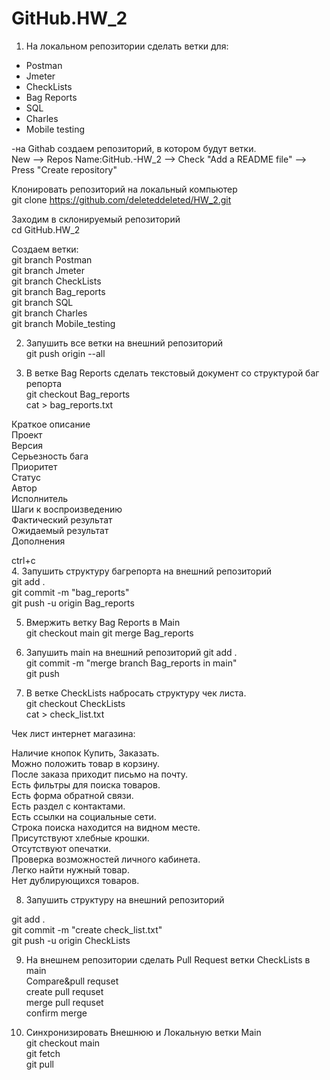 # GitHub.HW_2
1. На локальном репозитории сделать ветки для:  
- Postman  
- Jmeter  
- CheckLists  
- Bag Reports  
- SQL  
- Charles  
- Mobile testing  

-на Githab создаем репозиторий, в котором будут ветки.  
New --> Repos Name:GitHub.-HW_2 --> Check "Add a README file" --> Press "Create repository"  

Клонировать репозиторий на локальный компьютер  
git clone https://github.com/deleteddeleted/HW_2.git  

Заходим в склонируемый репозиторий   
cd GitHub.HW_2  

Создаем ветки:  
git branch Postman  
git branch Jmeter  
git branch CheckLists  
git branch Bag_reports  
git branch SQL  
git branch Charles  
git branch Mobile_testing  

2. Запушить все ветки на внешний репозиторий  
git push origin --all  

3. В ветке Bag Reports сделать текстовый документ со структурой баг репорта  
git checkout Bag_reports  
cat > bag_reports.txt  

Краткое описание  
Проект  
Версия  
Серьезность бага  
Приоритет  
Статус  
Автор  
Исполнитель  
Шаги к воспроизведению  
Фактический результат  
Ожидаемый результат  
Дополнения  

ctrl+c  
4. Запушить структуру багрепорта на внешний репозиторий  
git add .  
git commit -m "bag_reports"  
git push -u origin Bag_reports  

5. Вмержить ветку Bag Reports в Main  
git checkout main
git merge Bag_reports  

6. Запушить main на внешний репозиторий
git add .  
git commit -m "merge branch Bag_reports in main"  
git push  

7. В ветке CheckLists набросать структуру чек листа.  
git checkout CheckLists  
cat > check_list.txt  

Чек лист интернет магазина:  

Наличие кнопок Купить, Заказать.  
Можно положить товар в корзину.  
После заказа приходит письмо на почту.  
Есть фильтры для поиска товаров.  
Есть форма обратной связи.  
Есть раздел с контактами.  
Есть ссылки на социальные сети.  
Строка поиска находится на видном месте.  
Присутствуют хлебные крошки.  
Отсутствуют опечатки.  
Проверка возможностей личного кабинета.  
Легко найти нужный товар.  
Нет дублирующихся товаров.  


8. Запушить структуру на внешний репозиторий 

git add .   
git commit -m "create check_list.txt"  
git push -u origin CheckLists  

9. На внешнем репозитории сделать Pull Request ветки CheckLists в main  
Compare&pull requset   
create pull requset  
merge pull requset  
confirm merge  

10. Синхронизировать Внешнюю и Локальную ветки Main  
git checkout main  
git fetch  
git pull  
